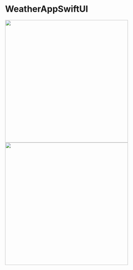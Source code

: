 # WeatherAppSwiftUI

<img src = "https://github.com/pelinustunel/WeatherAppSwiftUI/assets/95417579/e22c8be3-cdb9-429c-bbcb-8a9fb0982d8e" width = "400">
<img src = "https://github.com/pelinustunel/WeatherAppSwiftUI/assets/95417579/8b20c2d9-915d-4bb7-ace5-426b07c8b5f3" width = "400">
